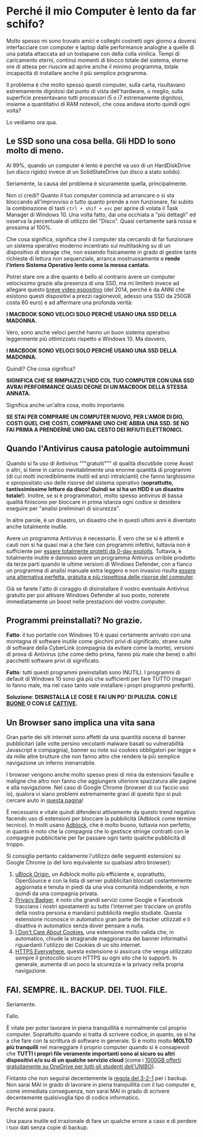 # Perché il mio Computer è lento da far schifo?

Molto spesso mi sono trovato amici e colleghi costretti ogni giorno a doversi interfacciare con computer e laptop dalle performance analoghe a quelle di una patata attaccata ad un tostapane con della colla vinilica. Tempi di caricamento eterni, continui momenti di blocco totale del sistema, eterne ore di attesa per riuscire ad aprire anche il minimo programma, totale incapacità di installare anche il più semplice programma.

Il problema è che molto spesso questi computer, sulla carta, risultavano estremamente dignitosi dal punto di vista dell'hardware, o meglio, sulla superficie presentavano tutti processori i5 o i7 estremamente dignitosi, insieme a quantitativi di RAM notevoli, che cosa andava storto quindi ogni volta?

Lo vediamo ora qua.

## Le SSD sono una cosa bella. Gli HDD lo sono molto di meno.

Al 99%, quando un computer è lento è perché va uso di un HardDiskDrive \(un disco rigido\) invece di un SolidStateDrive \(un disco a stato solido\).

Seriamente, la causa del problema è sicuramente quella, principalmente.

Non ci credi? Quanto il tuo computer comincia ad arrancare o si sta bloccando all'improvviso o tutto quanto prende a non funzionare, fai subito la combinazione di tasti `ctrl + shif + esc` per aprire di volata il Task Manager di Windows 10. Una volta fatto, dai una occhiata a "più dettagli" ed osserva la percentuale di utilizzo del "Disco". Quasi certamente sarà rossa e prossima al 100%.

Che cosa significa, significa che il computer sta cercando di far funzionare un sistema operativo moderno incentrato sul multitasking su di un dispositivo di storage che, non essendo fisicamente in grado di gestire tante richieste di lettura non sequenziale, arranca mostruosamente e **rende l'intero Sistema Operativo lento come la messa cantata.**

Potrei stare ore a dire quanto è bello al contrario avere un computer velocissimo grazie alla presenza di una SSD, ma mi limiterò invece ad allegare questo [breve video espositivo](https://www.youtube.com/watch?v=YQEjGKYXjw8) \(del 2014, perché è da ANNI che esistono questi dispositivi a prezzi ragionevoli, adesso una SSD da 250GB costa 60 euro\) e ad affermare una profonda verità:

**I MACBOOK SONO VELOCI SOLO PERCHÈ USANO UNA SSD DELLA MADONNA.**

Vero, sono anche veloci perché hanno un buon sistema operativo leggermente più ottimizzato rispetto a Windows 10. Ma davvero,

**I MACBOOK SONO VELOCI SOLO PERCHÈ USANO UNA SSD DELLA MADONNA.**

Quindi? Che cosa significa?

**SIGNIFICA CHE SE RIMPIAZZI L'HDD COL TUO COMPUTER CON UNA SSD AVRAI PERFORMANCE QUASI DEGNE DI UN MACBOOK DELLA STESSA ANNATA.**

Significa anche un'altra cosa, molto importante.

**SE STAI PER COMPRARE UN COMPUTER NUOVO, PER L'AMOR DI DIO, COSTI QUEL CHE COSTI, COMPRANE UNO CHE ABBIA UNA SSD. SE NO FAI PRIMA A PRENDERNE UNO DAL CESTO DEI RIFIUTI ELETTRONICI.**

## Quando l'Antivirus causa patologie autoimmuni

Quando si fa uso di Antivirus """gratuiti""" di qualità discutibile come Avast o altri, si tiene in carico inevitabilmente una enorme quantità di programmi \(di cui molti incredibilmente inutili ed anzi intralcianti\) che fanno larghissimo e spropositato uso delle risorse del sistema operativo \(**soprattutto, tantissimissime letture da disco! Quindi se si ha un HDD è un disastro totale!**\). Inoltre, se si è programmatori, molto spesso antivirus di bassa qualità finiscono per bloccare in prima istanza ogni codice si desidera eseguire per "analisi preliminari di sicurezza".

In altre parole, è un disastro, un disastro che in questi ultimi anni è diventato anche totalmente inutile.

Avere un programma Antivirus è necessario. È vero che se si è attenti e cauti non si ha quasi mai a che fare con programmi infettivi, tuttavia non è sufficiente per [essere totalmente protetti da 0-day exploits](https://www.howtogeek.com/140795/htg-explains-why-you-need-an-antivirus-on-windows-no-matter-how-careful-you-are/). Tuttavia, è totalmente inutile e dannoso avere un programma Antivirus orribile prodotto da terze parti quando le ultime versioni di Windows Defender, con a fianco un programma di analisi manuale extra leggero e non invasivo risulta [essere una alternativa perfetta, gratuita e più rispettosa delle risorse del computer](https://www.howtogeek.com/225385/what%E2%80%99s-the-best-antivirus-for-windows-10-is-windows-defender-good-enough/).

Già se farete l'atto di coraggio di disinstallare il vostro eventuale Antivirus gratuito per poi attivare Windows Defender al suo posto, noterete immediatamente un boost nelle prestazioni del vostro computer.

## Programmi preinstallati? No grazie.

**Fatto**: il tuo portatile con Windows 10 è quasi certamente arrivato con una montagna di software inutile come giochini privi di significato, strane suite di software della CyberLink \(compagnia da evitare come la morte\), versioni di prova di Antivirus \(che come detto prima, fanno più male che bene\) o altri pacchetti software privi di significato.

**Fatto**: tutti questi programmi preinstallati sono INUTILI. I programmi di default di Windows 10 sono già più che sufficienti per fare TUTTO \(magari lo fanno male, ma nel caso tanto vale installare i propri programmi preferiti\).

**Soluzione**: **DISINSTALLA LE COSE E FAI UN PO' DI PULIZIA. CON LE** [**BUONE** ](https://www.thewindowsclub.com/uninstall-preinstalled-apps-games-windows-10-settings)**O CON LE** [**CATTIVE**](https://www.maketecheasier.com/uninstall-pre-installed-apps-windows-10/)**.**

## Un Browser sano implica una vita sana

Gran parte dei siti internet sono affetti da una quantità oscena di banner pubblicitari \(alle volte persino veicolanti malware basati su vulnerabilità Javascript e compagnia\), banner su note sui cookies obbligatori per legge e da mille altre brutture che non fanno altro che rendere la più semplice navigazione un inferno inenarrabile.

I browser vengono anche molto spesso presi di mira da estensioni fasulle e maligne che altro non fanno che aggiungere ulteriore spazzatura alle pagine e alla navigazione. Nel caso di Google Chrome \(browser di cui faccio uso io\), qualora vi siano problemi estremamente gravi di questo tipo si può cercare aiuto in [questa pagina](https://support.google.com/chrome/answer/2765944?co=GENIE.Platform%3DDesktop&hl=en)!

È necessario e vitale quindi difendersi attivamente da questo trend negativo facendo uso di estensioni per bloccare la pubbilicità \(Adblock come termine tecnico\). In molti usano [Adblock](https://chrome.google.com/webstore/detail/adblock/gighmmpiobklfepjocnamgkkbiglidom), che è molto buono, tuttavia non perfetto, in quanto è noto che la compagnia che lo gestisce stringe contratti con le compagnie pubblicitarie per far passare ogni tanto qualche pubblicità di troppo.

Si consiglia pertanto caldamente l'utilizzo delle seguenti estensioni su Google Chrome \(o del loro equivalente su qualsiasi altro browser\):

1. [uBlock Origin](https://chrome.google.com/webstore/detail/ublock-origin/cjpalhdlnbpafiamejdnhcphjbkeiagm?hl=en), un Adblock molto più efficiente e, soprattutto, OpenSource e con la lista di server pubblicitari bloccati costantemente aggiornata e tenuta in piedi da una viva comunità indipendente, e non quindi da una compagnia privata.
2. [Privacy Badger](https://chrome.google.com/webstore/detail/privacy-badger/pkehgijcmpdhfbdbbnkijodmdjhbjlgp), è noto che grandi servizi come Google e Facebook tracciano i nostri spostamenti su tutto l'internet per tracciare un profilo della nostra persona e mandarci pubblicità meglio studiate. Questa estensione riconosce in automatico gran parte dei tracker utilizzati e li disattiva in automatico senza dover pensare a nulla.
3. [I Don't Care About Cookies](https://chrome.google.com/webstore/detail/i-dont-care-about-cookies/fihnjjcciajhdojfnbdddfaoknhalnja?hl=en), una estensione molto valida che, in automatico, chiude la stragrande maggioranza dei banner informativi riguardanti l'utilizzo dei Cookies di un sito internet.
4.  [HTTPS Everywhere](https://chrome.google.com/webstore/detail/https-everywhere/gcbommkclmclpchllfjekcdonpmejbdp?hl=en), questa estensione si assicura che venga utilizzato sempre il protocollo sicuro HTTPS su ogni sito che lo supporti. In generale, aumenta di un poco la sicurezza e la privacy nella propria navigazione.

## FAI. SEMPRE. IL. BACKUP. DEI. TUOI. FILE.

Seriamente.

Fallo.

È vitale per poter lavorare in piena tranquillità e normalmente col proprio computer. Soprattutto quando si tratta di scrivere codice, in quanto, se si ha a che fare con la scrittura di software in generale. Si è molto molto **MOLTO più tranquilli** nel maneggiare il proprio computer quando si è consapevoli che **TUTTI i propri file veramente importanti sono al sicuro su altri dispositivi e/o su di un qualche servizio cloud** \(come i [1000GB offerti gratuitamente su OneDrive per tutti gli studenti dell'UNIBO](https://www.unibo.it/it/servizi-e-opportunita/studio-e-non-solo/agevolazioni-per-computer-tablet-e-software/microsoft-office-365)\).

Fintanto che non seguirai decentemente la [regola del 3-2-1](https://www.youtube.com/watch?v=rFO6NyLIP7M) per i backup. Non sarai MAI in grado di lavorare in piena tranquillità con il tuo computer e, come immediata conseguenza, non sarai MAI in grado di scrivere decentemente qualsivoglia tipo di codice informatico.

Perché avrai paura.

Una paura inutile ed irrazionale di fare un qualche errore a caso e di perdere i tuoi dati senza copie di backup.

